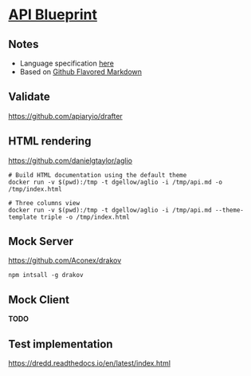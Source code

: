# [API Blueprint](https://apiblueprint.org)

## Notes

- Language specification [here](https://github.com/apiaryio/api-blueprint/blob/master/API%20Blueprint%20Specification.md)
- Based on [Github Flavored Markdown](https://help.github.com/articles/github-flavored-markdown)

## Validate

https://github.com/apiaryio/drafter

## HTML rendering

https://github.com/danielgtaylor/aglio

```
# Build HTML documentation using the default theme
docker run -v $(pwd):/tmp -t dgellow/aglio -i /tmp/api.md -o /tmp/index.html

# Three columns view
docker run -v $(pwd):/tmp -t dgellow/aglio -i /tmp/api.md --theme-template triple -o /tmp/index.html
```

## Mock Server

https://github.com/Aconex/drakov

```
npm intsall -g drakov
```

## Mock Client

**TODO**

## Test implementation

https://dredd.readthedocs.io/en/latest/index.html

